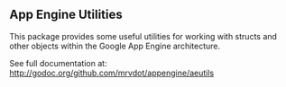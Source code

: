 ## App Engine Utilities

This package provides some useful utilities for working with
structs and other objects within the Google App Engine architecture.

See full documentation at: http://godoc.org/github.com/mrvdot/appengine/aeutils